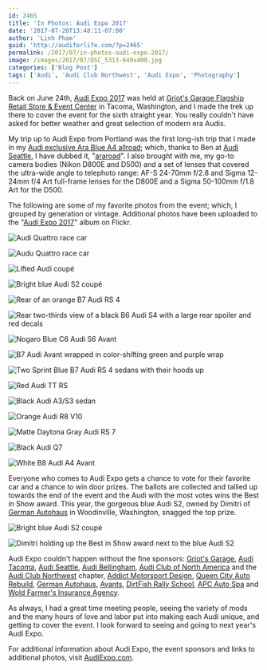 ```yaml
---
id: 2465
title: 'In Photos: Audi Expo 2017'
date: '2017-07-20T13:48:11-07:00'
author: 'Linh Pham'
guid: 'http://audiforlife.com/?p=2465'
permalink: /2017/07/in-photos-audi-expo-2017/
image: /images/2017/07/DSC_5313-640x400.jpg
categories: ['Blog Post']
tags: ['Audi', 'Audi Club Northwest', 'Audi Expo', 'Photography']
---
```


Back on June 24th, [Audi Expo 2017](http://www.audiexpo.com/) was held at [Griot's Garage Flagship Retail Store & Event Center](https://www.griotsgarage.com/) in Tacoma, Washington, and I made the trek up there to cover the event for the sixth straight year. You really couldn't have asked for better weather and great selection of modern era Audis.

My trip up to Audi Expo from Portland was the first long-ish trip that I made in my [Audi exclusive Ara Blue A4 allroad](/2017/03/farewell-lovemys5-hello-lovemyallroad/); which, thanks to Ben at [Audi Seattle](http://www.audiseattle.com/), I have dubbed it, "[araroad](https://twitter.com/hashtag/araroad?src=hash)". I also brought with me, my go-to camera bodies (Nikon D800E and D500) and a set of lenses that covered the ultra-wide angle to telephoto range: AF-S 24-70mm f/2.8 and Sigma 12-24mm f/4 Art full-frame lenses for the D800E and a Sigma 50-100mm f/1.8 Art for the D500.

The following are some of my favorite photos from the event; which, I grouped by generation or vintage. Additional photos have been uploaded to the "[Audi Expo 2017](https://www.flickr.com/photos/questionlp/sets/72157682486331942/)" album on Flickr.

![Audi Quattro race car](/images/2017/07/DSC_5313_Large.jpg)

![Audu Quattro race car](/images/2017/07/DSC_5312_Large.jpg)

![Lifted Audi coupé](/images/2017/07/DSC_5321_Large.jpg)

![Bright blue Audi S2 coupé](/images/2017/07/D8E_4558_Large.jpg)

![Rear of an orange B7 Audi RS 4](/images/2017/07/DSC_5389_Large.jpg)

![Rear two-thirds view of a black B6 Audi S4 with a large rear spoiler and red decals](/images/2017/07/DSC_5337_Large.jpg)

![Nogaro Blue C6 Audi S6 Avant](/images/2017/07/DSC_5322_Large.jpg)

![B7 Audi Avant wrapped in color-shifting green and purple wrap](/images/2017/07/D8E_4627_Large.jpg)

![Two Sprint Blue B7 Audi RS 4 sedans with their hoods up](/images/2017/07/D8E_4642_Large.jpg)

![Red Audi TT RS](/images/2017/07/DSC_5362_Large.jpg)

![Black Audi A3/S3 sedan](/images/2017/07/DSC_5384_Large.jpg)

![Orange Audi R8 V10](/images/2017/07/DSC_5437_Large.jpg)

![Matte Daytona Gray Audi RS 7](/images/2017/07/D8E_4592_Large.jpg)

![Black Audi Q7](/images/2017/07/DSC_5375_Large.jpg)

![White B8 Audi A4 Avant](/images/2017/07/DSC_5424_Large.jpg)

Everyone who comes to Audi Expo gets a chance to vote for their favorite car and a chance to win door prizes. The ballots are collected and tallied up towards the end of the event and the Audi with the most votes wins the Best in Show award. This year, the gorgeous blue Audi S2, owned by Dimitri of [German Autohaus](http://thegermanautohaus.com/) in Woodinville, Washington, snagged the top prize.

![Bright blue Audi S2 coupé](/images/2017/07/D8E_4662_Large.jpg)

![Dimitri holding up the Best in Show award next to the blue Audi S2](/images/2017/07/D8E_4676_Large.jpg)

Audi Expo couldn't happen without the fine sponsors: [Griot's Garage](https://www.griotsgarage.com/), [Audi Tacoma](http://www.auditacoma.com/), [Audi Seattle](http://www.audiseattle.com/), [Audi Bellingham](http://www.audibellingham.com/), [Audi Club of North America](https://audiclubna.org/) and the [Audi Club Northwest](http://www.audiclubnw.org/) chapter, [Addict Motorsport Design](https://www.fastaudi.com/), [Queen City Auto Rebuild](http://queencityautorebuild.com/), [German Autohaus](http://thegermanautohaus.com/), [Avants](https://www.avants.com/), [DirtFish Rally School](http://www.dirtfish.com/), [APC Auto Spa](http://www.advancedprotectivecoatings.com/) and [Wold Farmer's Insurance Agency](https://agents.farmers.com/wa/university-place/richard-wold).

As always, I had a great time meeting people, seeing the variety of mods and the many hours of love and labor put into making each Audi unique, and getting to cover the event. I look forward to seeing and going to next year's Audi Expo.

For additional information about Audi Expo, the event sponsors and links to additional photos, visit [AudiExpo.com](http://www.audiexpo.com/).
